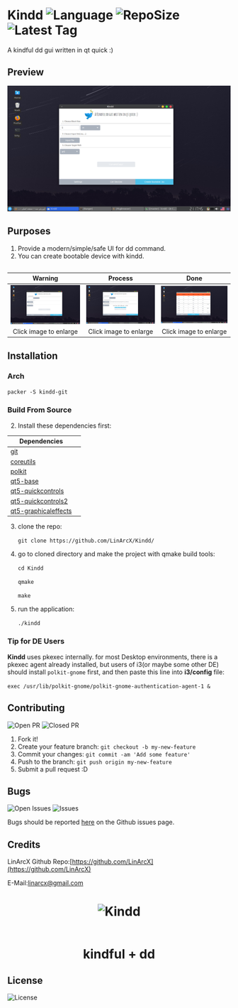 # Kindd ![Language](https://img.shields.io/github/languages/top/LinArcX/Kindd.svg?style=flat-square) ![RepoSize](https://img.shields.io/github/repo-size/LinArcX/Kindd.svg?style=flat-square) ![Latest Tag](https://img.shields.io/github/tag/LinArcX/Kindd.svg?colorB=green&style=flat-square)
A kindful dd gui written in qt quick :)

## Preview
!["gnulium"](shots/1.0.0/init.png "Kindd")

## Purposes
1. Provide a modern/simple/safe UI for dd command.
2. You can create bootable device with kindd.

##
|Warning|Process|Done|
|:-----:|:-----:|:-----:|
|![](./shots/1.0.0/init.png)|![](./shots/1.0.0/process.png)|![](./shots/1.0.0/devices.png)|![](./shots/1.0.0/done.png)|
|Click image to enlarge|Click image to enlarge| Click image to enlarge| Click image to enlarge|

## Installation

### Arch
`packer -S kindd-git`

### Build From Source
2. Install these dependencies first:

|Dependencies||
|-----|:-----:|
|[git](https://www.archlinux.org/packages/extra/x86_64/git/)|
|[coreutils](https://www.archlinux.org/packages/core/x86_64/coreutils/)|
|[polkit](https://www.archlinux.org/packages/extra/x86_64/polkit/)|
|[qt5-base](https://www.archlinux.org/packages/extra/x86_64/qt5-base/)|
|[qt5-quickcontrols](https://www.archlinux.org/packages/extra/x86_64/qt5-quickcontrols/)|
|[qt5-quickcontrols2](https://www.archlinux.org/packages/extra/x86_64/qt5-quickcontrols2/)|
|[qt5-graphicaleffects](https://www.archlinux.org/packages/extra/x86_64/qt5-graphicaleffects/)

3. clone the repo:

    `git clone https://github.com/LinArcX/Kindd/`

4. go to cloned directory and make the project with qmake build tools:

    `cd Kindd`

    `qmake`

    `make`

5. run the application:

    `./kindd`

### Tip for DE Users
**Kindd** uses pkexec internally. for most Desktop environments, there is a pkexec agent already installed, but users of i3(or maybe some other DE) should install `polkit-gnome` first, and then paste this line into __i3/config__ file:

`exec /usr/lib/polkit-gnome/polkit-gnome-authentication-agent-1 &`

## Contributing
![Open PR](https://img.shields.io/github/issues-pr-raw/LinArcX/Kindd.svg?style=flat-square) ![Closed PR](https://img.shields.io/github/issues-pr-closed/LinArcX/Kindd.svg?style=flat-square)
1. Fork it!
2. Create your feature branch: `git checkout -b my-new-feature`
3. Commit your changes: `git commit -am 'Add some feature'`
4. Push to the branch: `git push origin my-new-feature`
5. Submit a pull request :D


## Bugs
![Open Issues](https://img.shields.io/github/issues-raw/LinArcX/Kindd.svg?style=flat-square) ![Issues](https://img.shields.io/github/issues-closed-raw/LinArcX/Kindd.svg?style=flat-square)

Bugs should be reported [here](https://github.com/LinArcX/Kindd/issues) on the Github issues page.


## Credits
LinArcX
Github Repo:[https://github.com/LinArcX](https://github.com/LinArcX)

E-Mail:linarcx@gmail.com

<h1 align="center">
	<img width="200" src="appconf/kindd.svg" alt="Kindd">
	<br>
	<br>
	<p>kindful + dd</p>
</h1>

## License
![License](https://img.shields.io/github/license/LinArcX/Kindd.svg?style=flat-square)


